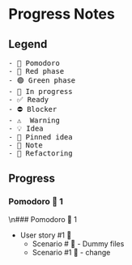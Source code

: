 # Progress Notes

## Legend

<pre>
- 🍅 Pomodoro
- 🔴 Red phase
- 🟢 Green phase
- 🚧 In progress
- ✅ Ready
- ⛔ Blocker
- ⚠  Warning 
- 💡 Idea
- 📌 Pinned idea
- 📝 Note 
- 🔨 Refactoring
</pre>

## Progress

### Pomodoro 🍅 1
\n### Pomodoro 🍅 1
- User story #1 🚧
  - Scenario # 🔴 - Dummy files
  - Scenario #1 🔴 - change
